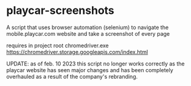 # playcar-screenshots

A script that uses browser automation (selenium) to navigate the mobile.playcar.com website and take a screenshot of every page

requires in project root chromedriver.exe https://chromedriver.storage.googleapis.com/index.html

UPDATE: as of feb. 10 2023 this script no longer works correctly as the playcar website has seen major changes and has been completely overhauled as a result of the company's rebranding.
